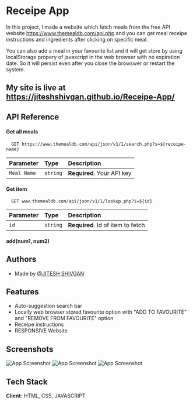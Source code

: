 # Receipe App

In this project, I made a website which fetch meals from the free API website https://www.themealdb.com/api.php and you can get meal receipe instructions and ingredients after clicking on specific meal. 

You can also add a meal in your favourite list and it will get store by using localStorage propery of javascript in the web browser with no expiration date. So it will persist even after you close the browswer or restart the system.

## My site is live at https://jiteshshivgan.github.io/Receipe-App/

## API Reference

#### Get all meals

```http
  GET https://www.themealdb.com/api/json/v1/1/search.php?s=${receipe-name}
```

| Parameter | Type     | Description                |
| :-------- | :------- | :------------------------- |
| `Meal Name` | `string` | **Required**. Your API key |

#### Get item

```http
  GET www.themealdb.com/api/json/v1/1/lookup.php?i=${id}
```

| Parameter | Type     | Description                       |
| :-------- | :------- | :-------------------------------- |
| `id`      | `string` | **Required**. Id of item to fetch |

#### add(num1, num2)




## Authors

- Made by [@JITESH SHIVGAN](https://github.com/jiteshshivgan)


## Features

- Auto-suggestion search bar
- Locally web browser stored favourite option with "ADD TO FAVOURITE" and "REMOVE FROM FAVOURITE" option
- Receipe instructions 
- RESPONSIVE Website


## Screenshots

![App Screenshot](https://github.com/jiteshshivgan/Receipe-App/blob/main/Images/Screenshot_main.PNG)
![App Screenshot](https://github.com/jiteshshivgan/Receipe-App/blob/main/Images/Screenshot_meal.PNG)
![App Screenshot](https://github.com/jiteshshivgan/Receipe-App/blob/main/Images/Screenshot_details.PNG)

## Tech Stack

**Client:** HTML, CSS, JAVASCRIPT



